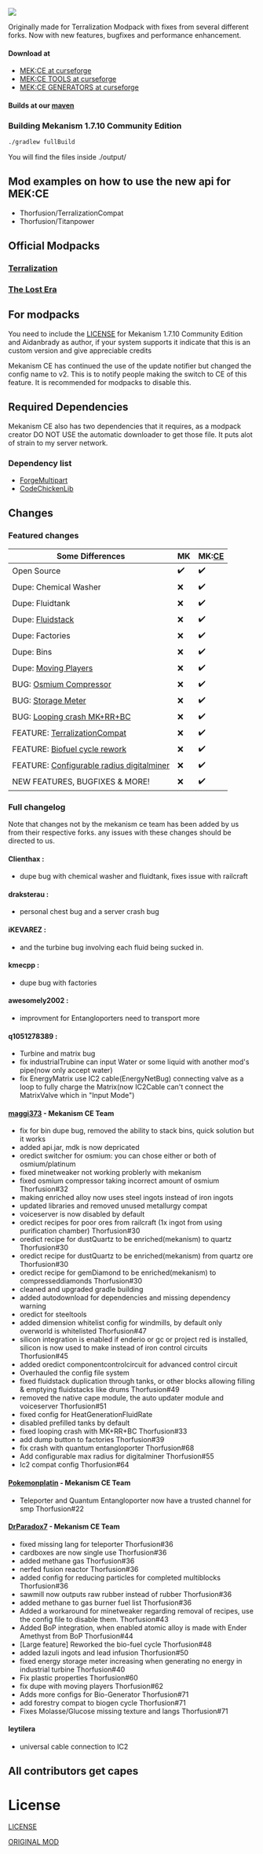 ![](https://files.thorfusion.com/mekanism/MEKBANNERWHITE1710.png)

Originally made for Terralization Modpack with fixes from several different forks. Now with new features, bugfixes and performance enhancement.

#### Download at 
+ [MEK:CE at curseforge](https://www.curseforge.com/minecraft/mc-mods/mekanism-ce)
+ [MEK:CE TOOLS at curseforge](https://www.curseforge.com/minecraft/mc-mods/mekanism-ce-tools)
+ [MEK:CE GENERATORS at curseforge](https://www.curseforge.com/minecraft/mc-mods/mekanism-ce-generators)

#### Builds at our [maven](https://maven.thorfusion.com/ui/repos/tree/General/thorfusion/mekanism/Mekanism-1.7.10-Community-Edition)

### Building Mekanism 1.7.10 Community Edition

```bash
./gradlew fullBuild
```
You will find the files inside ./output/

## Mod examples on how to use the new api for MEK:CE
+ Thorfusion/TerralizationCompat
+ Thorfusion/Titanpower

## Official Modpacks
### [Terralization](https://www.technicpack.net/modpack/terralization.654195)
### [The Lost Era](https://modrinth.com/modpack/the-lost-era)

## For modpacks
You need to include the [LICENSE](https://raw.githubusercontent.com/Thorfusion/Mekanism-1.7.10-Community-Edition/1.7.10/LICENSE.md) for Mekanism 1.7.10 Community Edition and Aidanbrady as author, if your system supports it indicate that this is an custom version and give appreciable credits

Mekanism CE has continued the use of the update notifier but changed the config name to v2. This is to notify people making the switch to CE of this feature. It is recommended for modpacks to disable this.

## Required Dependencies
Mekanism CE also has two dependencies that it requires, as a modpack creator DO NOT USE the automatic downloader to get those file. It puts alot of strain to my server network.

### Dependency list
+ [ForgeMultipart](https://files.thorfusion.com/mekanism/ForgeMultipart-1.7.10-1.2.0.347-universal.jar)
+ [CodeChickenLib](https://files.thorfusion.com/mekanism/CodeChickenLib-1.7.10-1.1.3.141-universal.jar)

## Changes

### Featured changes

| Some Differences                                                                                                       | MK                | MK:[CE](https://www.curseforge.com/minecraft/mc-mods/mekanism-ce) |
|------------------------------------------------------------------------------------------------------------------------|-------------------|-------------------------------------------------------------------|
| Open Source                                                                                                            | :heavy_check_mark:| :heavy_check_mark:                                                |
| Dupe: Chemical Washer                                                                                                  | :x:               | :heavy_check_mark:                                                |
| Dupe: Fluidtank                                                                                                        | :x:               | :heavy_check_mark:                                                |
| Dupe: [Fluidstack](https://github.com/Thorfusion/Mekanism-1.7.10-Community-Edition/issues/49)                          | :x:               | :heavy_check_mark:                                                |
| Dupe: Factories                                                                                                        | :x:               | :heavy_check_mark:                                                |
| Dupe: Bins                                                                                                             | :x:               | :heavy_check_mark:                                                |
| Dupe: [Moving Players](https://github.com/Thorfusion/Mekanism-1.7.10-Community-Edition/issues/62)                      | :x:               | :heavy_check_mark:                                                |
| BUG: [Osmium Compressor](https://github.com/Thorfusion/Mekanism-1.7.10-Community-Edition/issues/32)                    | :x:               | :heavy_check_mark:                                                |
| BUG: [Storage Meter](https://github.com/Thorfusion/Mekanism-1.7.10-Community-Edition/issues/40)                        | :x:               | :heavy_check_mark:                                                |
| BUG: [Looping crash MK+RR+BC](https://github.com/Thorfusion/Mekanism-1.7.10-Community-Edition/issues/33)               | :x:               | :heavy_check_mark:                                                |
| FEATURE: [TerralizationCompat](https://github.com/Thorfusion/Mekanism-1.7.10-Community-Edition/issues/30)              | :x:               | :heavy_check_mark:                                                |
| FEATURE: [Biofuel cycle rework](https://github.com/Thorfusion/Mekanism-1.7.10-Community-Edition/pull/48)               | :x:               | :heavy_check_mark:                                                |
| FEATURE: [Configurable radius digitalminer](https://github.com/Thorfusion/Mekanism-1.7.10-Community-Edition/issues/55) | :x:               | :heavy_check_mark:                                                |
| NEW FEATURES, BUGFIXES & MORE!                                                                                         | :x:               | :heavy_check_mark:                                                |

### Full changelog

Note that changes not by the mekanism ce team has been added by us from their respective forks. any issues with these changes should be directed to us.

#### Clienthax : 
+ dupe bug with chemical washer and fluidtank, fixes issue with railcraft

#### draksterau : 
+ personal chest bug and a server crash bug

#### iKEVAREZ : 
+ and the turbine bug involving each fluid being sucked in.

#### kmecpp : 
+ dupe bug with factories

#### awesomely2002 : 
+ improvment for Entangloporters need to transport more

#### q1051278389 : 
+ Turbine and matrix bug
+ fix industrialTrubine can input Water or some liquid with another mod's pipe(now only accept water)
+ fix EnergyMatrix use IC2 cable(EnergyNetBug) connecting valve as a loop to fully charge the Matrix(now IC2Cable can't connect the MatrixValve which in "Input Mode")

#### [maggi373](https://github.com/maggi373) - Mekanism CE Team
+ fix for bin dupe bug, removed the ability to stack bins, quick solution but it works
+ added api.jar, mdk is now depricated
+ oredict switcher for osmium: you can chose either or both of osmium/platinum
+ fixed minetweaker not working problerly with mekanism
+ fixed osmium compressor taking incorrect amount of osmium Thorfusion#32
+ making enriched alloy now uses steel ingots instead of iron ingots
+ updated libraries and removed unused metallurgy compat
+ voiceserver is now disabled by default
+ oredict recipes for poor ores from railcraft (1x ingot from using purification chamber) Thorfusion#30
+ oredict recipe for dustQuartz to be enriched(mekanism) to quartz Thorfusion#30
+ oredict recipe for dustQuartz to be enriched(mekanism) from quartz ore Thorfusion#30
+ oredict recipe for gemDiamond to be enriched(mekanism) to compresseddiamonds Thorfusion#30
+ cleaned and upgraded gradle building
+ added autodownload for dependencies and missing dependency warning
+ oredict for steeltools
+ added dimension whitelist config for windmills, by default only overworld is whitelisted Thorfusion#47
+ silicon integration is enabled if enderio or gc or project red is installed, silicon is now used to make instead of iron control circuits Thorfusion#45
+ added oredict componentcontrolcircuit for advanced control circuit
+ Overhauled the config file system
+ fixed fluidstack duplication through tanks, or other blocks allowing filling & emptying fluidstacks like drums Thorfusion#49
+ removed the native cape module, the auto updater module and voiceserver Thorfusion#51
+ fixed config for HeatGenerationFluidRate
+ disabled prefilled tanks by default
+ fixed looping crash with MK+RR+BC Thorfusion#33
+ add dump button to factories Thorfusion#39
+ fix crash with quantum entangloporter Thorfusion#68
+ Add configurable max radius for digitalminer Thorfusion#55
+ Ic2 compat config Thorfusion#64

#### [Pokemonplatin](https://github.com/Pokemonplatin) - Mekanism CE Team
+ Teleporter and Quantum Entangloporter now have a trusted channel for smp Thorfusion#22

#### [DrParadox7](https://github.com/DrParadox7) - Mekanism CE Team
+ fixed missing lang for teleporter Thorfusion#36
+ cardboxes are now single use Thorfusion#36
+ added methane gas Thorfusion#36
+ nerfed fusion reactor Thorfusion#36
+ added config for reducing particles for completed multiblocks Thorfusion#36
+ sawmill now outputs raw rubber instead of rubber Thorfusion#36
+ added methane to gas burner fuel list Thorfusion#36
+ Added a workaround for minetweaker regarding removal of recipes, use the config file to disable them. Thorfusion#43
+ Added BoP integration, when enabled atomic alloy is made with Ender Amethyst from BoP Thorfusion#44
+ [Large feature] Reworked the bio-fuel cycle Thorfusion#48
+ added lazuli ingots and lead infusion Thorfusion#50
+ fixed energy storage meter increasing when generating no energy in industrial turbine Thorfusion#40
+ Fix plastic properties Thorfusion#60
+ fix dupe with moving players Thorfusion#62
+ Adds more configs for Bio-Generator Thorfusion#71
+ add forestry compat to biogen cycle Thorfusion#71
+ Fixes Molasse/Glucose missing texture and langs Thorfusion#71

#### leytilera
+ universal cable connection to IC2

## All contributors get capes

# License

[LICENSE](https://raw.githubusercontent.com/Thorfusion/Mekanism-1.7.10-Community-Edition/1.7.10/LICENSE.md)

[ORIGINAL MOD](https://github.com/mekanism/Mekanism)
